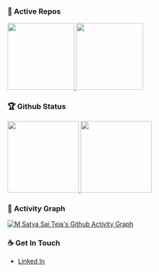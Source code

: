 <!--
**imsatyasaiteja/imsatyasaiteja** is a ✨ _special_ ✨ repository because its `README.md` (this file) appears on your GitHub profile.

Here are some ideas to get you started:

- 🔭 I’m currently working on ... 
- 🌱 I’m currently learning ...
- 👯 I’m looking to collaborate on ...
- 🤔 I’m looking for help with ...
- 💬 Ask me about ...
- 📫 How to reach me: ...
- 😄 Pronouns: ...
- ⚡ Fun fact: ...
-->

### 👀 Active Repos
<p align="left">
  <a href="https://github.com/imsatyasaiteja/Attendance-Management-System">
    <img height="150em" src="https://github-readme-stats.vercel.app/api/pin/?username=imsatyasaiteja&repo=Attendance-Management-System&theme=skyline" />
  </a>
  <a href="https://github.com/imsatyasaiteja/Cpu-Scheduling">
    <img height="150em" src="https://github-readme-stats.vercel.app/api/pin/?username=imsatyasaiteja&repo=Cpu-Scheduling&theme=skyline" />
  </a>
</p>

### 🏆 Github Status
<p align="left">
  <a href="https://github.com/imsatyasaiteja">
    <img height="160em" src="https://github-readme-stats.zohan.tech/api?username=imsatyasaiteja&show_icons=true&theme=skyline&include_all_commits=true" />
    <img height="160em" src="https://github-readme-stats.zohan.tech/api/top-langs/?username=imsatyasaiteja&theme=skyline&layout=compact" />
  </a>
</p>

### 👀 Activity Graph
[![M Satya Sai Teja's Github Activity Graph](https://github-readme-activity-graph.vercel.app/graph?username=imsatyasaiteja&theme=react-dark)](https://github-readme-activity-graph.vercel.app)

### ☕ Get In Touch
- [Linked In](https://www.linkedin.com/in/imsatyasaiteja)
